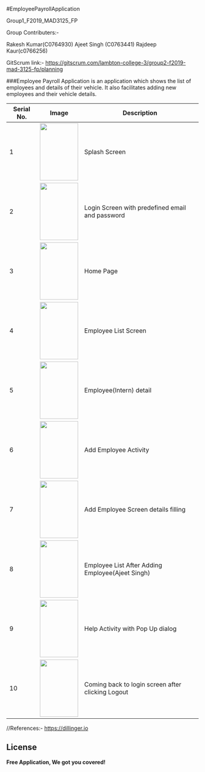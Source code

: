 #EmployeePayrollApplication

Group1_F2019_MAD3125_FP	

Group Contributers:-

Rakesh Kumar(C0764930)
Ajeet Singh (C0763441)
Rajdeep Kaur(c0766256)

GitScrum link:-
https://gitscrum.com/lambton-college-3/group2-f2019-mad-3125-fp/planning

###Employee Payroll Application is an application which shows the list of employees and details of their vehicle. It also facilitates adding new employees and their vehicle details. 


| Serial No.         | Image               |        Description |
|--------------------|---------------------|--------------------|  	
1 | <img src="https://user-images.githubusercontent.com/55303248/70674572-5fe69900-1c54-11ea-9e8a-8cd204fbf219.png" width="100" height="150"/>| Splash Screen|
2 | <img src="https://user-images.githubusercontent.com/55303248/70674981-ac7ea400-1c55-11ea-9e89-a3c6f46934b2.png" width="100" height="150"/> |  Login Screen with predefined email and password|
3 | <img src="https://user-images.githubusercontent.com/55303248/70675047-f8314d80-1c55-11ea-8395-9feef8b22146.png" width="100" height="150"/> | Home Page|
4 | <img src="https://user-images.githubusercontent.com/55303248/70675141-552d0380-1c56-11ea-8af3-7a6e7d8b4496.png" width="100" height="150"/> | Employee List Screen|
5|<img src="https://user-images.githubusercontent.com/55303248/70675339-e603df00-1c56-11ea-8f1d-62b413f7185d.png" width="100" height="150"/> | Employee(Intern) detail|
6|<img src="https://user-images.githubusercontent.com/55303248/70675534-6de9e900-1c57-11ea-91d3-936979f598dd.png" width="100" height="150"/> |Add Employee Activity|
7|<img src="https://user-images.githubusercontent.com/55303248/70675765-15ffb200-1c58-11ea-9372-f45298bd49a9.png" width="100" height="150"/>| Add Employee Screen details filling|
8|<img src="https://user-images.githubusercontent.com/55303248/70676552-91626300-1c5a-11ea-9fa6-baa83fff6b76.png" width="100" height="150"/>| Employee List After Adding Employee(Ajeet Singh)|
9|<img src="https://user-images.githubusercontent.com/55303248/70676041-e4d3b180-1c58-11ea-9ba7-35970b6788ac.png" width="100" height="150"/>| Help Activity with Pop Up dialog |
10|<img src="https://user-images.githubusercontent.com/55303248/70676154-3714d280-1c59-11ea-94e3-55b201e050a1.png" width="100" height="150"/>|Coming back to login screen after clicking Logout|


//References:-
https://dillinger.io

License
----

**Free Application, We got you covered!**
